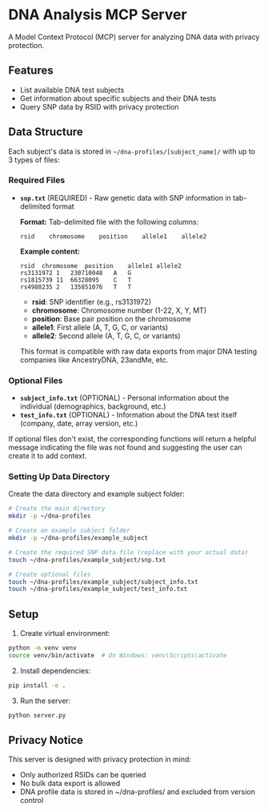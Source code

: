 # DNA Analysis MCP Server

A Model Context Protocol (MCP) server for analyzing DNA data with privacy protection.

## Features

- List available DNA test subjects
- Get information about specific subjects and their DNA tests
- Query SNP data by RSID with privacy protection

## Data Structure

Each subject's data is stored in `~/dna-profiles/[subject_name]/` with up to 3 types of files:

### Required Files
- **`snp.txt`** (REQUIRED) - Raw genetic data with SNP information in tab-delimited format
  
  **Format:** Tab-delimited file with the following columns:
  ```
  rsid    chromosome    position    allele1    allele2
  ```
  
  **Example content:**
  ```
  rsid	chromosome	position	allele1	allele2
  rs3131972	1	230710048	A	G
  rs1815739	11	66328095	C	T
  rs4988235	2	135851076	T	T
  ```
  
  - **rsid**: SNP identifier (e.g., rs3131972)
  - **chromosome**: Chromosome number (1-22, X, Y, MT)
  - **position**: Base pair position on the chromosome
  - **allele1**: First allele (A, T, G, C, or variants)
  - **allele2**: Second allele (A, T, G, C, or variants)
  
  This format is compatible with raw data exports from major DNA testing companies like AncestryDNA, 23andMe, etc.

### Optional Files
- **`subject_info.txt`** (OPTIONAL) - Personal information about the individual (demographics, background, etc.)
- **`test_info.txt`** (OPTIONAL) - Information about the DNA test itself (company, date, array version, etc.)

If optional files don't exist, the corresponding functions will return a helpful message indicating the file was not found and suggesting the user can create it to add context.

### Setting Up Data Directory

Create the data directory and example subject folder:

```bash
# Create the main directory
mkdir -p ~/dna-profiles

# Create an example subject folder
mkdir -p ~/dna-profiles/example_subject

# Create the required SNP data file (replace with your actual data)
touch ~/dna-profiles/example_subject/snp.txt

# Create optional files
touch ~/dna-profiles/example_subject/subject_info.txt
touch ~/dna-profiles/example_subject/test_info.txt
```

## Setup

1. Create virtual environment:
```bash
python -m venv venv
source venv/bin/activate  # On Windows: venv\Scripts\activate
```

2. Install dependencies:
```bash
pip install -e .
```

3. Run the server:
```bash
python server.py
```

## Privacy Notice

This server is designed with privacy protection in mind:
- Only authorized RSIDs can be queried
- No bulk data export is allowed
- DNA profile data is stored in ~/dna-profiles/ and excluded from version control